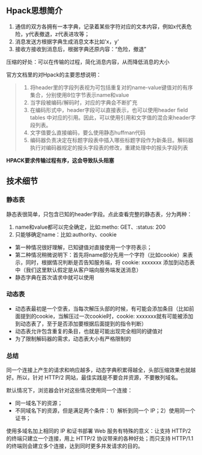 ## Hpack思想简介
  1. 通信的双方各拥有一本字典，记录着某些字符对应的文本内容，例如x代表危险，y代表撤退，z代表进攻等；
  2. 消息发送方根据字典生成消息文本比如'x，y'
  3. 接收方接收到消息后，根据字典还原内容：“危险，撤退”

  压缩的好处：可以在传输的过程，简化消息内容，从而降低消息的大小

  官方文档里的对Hpack的主要思想说明：

> 1. 将header里的字段列表视为可包括重复对的name-value键值对的有序集合，分别使用8位字节表示name和value
> 2. 当字段被编码/解码时，对应的字典会不断扩充
> 3. 在编码形式中，header字段可以直接表示，也可以使用header field tables 中对应的引用。因此，可以使用引用和文字值的混合来header字段列表。
> 4. 文字值要么直接编码，要么使用静态huffman代码
> 5. 编码器负责决定在标题字段表中插入哪些标题字段作为新条目。解码器执行对编码器规定的报头字段表的修改，重建处理中的报头字段列表



**HPACK要求传输过程有序，这会导致队头阻塞**



## 技术细节

### 静态表

静态表很简单，只包含已知的header字段。点此查看完整的静态表，分为两种：

  1. name和value都可以完全确定，比如:metho: GET、:status: 200
  2. 只能够确定name：比如:authority、cookie

  - 第一种情况很好理解，已知键值对直接使用一个字符表示；
  - 第二种情况稍微说明下：首先将name部分先用一个字符（比如cookie）来表示，同时，根据情况判断是否告知服务端，将 cookie: xxxxxxx 添加到动态表中（我们这里默认假定是从客户端向服务端发送消息）
  - 静态字典在首次请求中就可以使用

### 动态表

  - 动态表最初是一个空表，当每次解压头部的时候，有可能会添加条目（比如前面提到的cookie，当解压过一次cookie时，cookie: xxxxxxx就有可能被添加到动态表了，至于是否添加要根据后面提到的指令判断）
  - 动态表允许包含重复的条目，也就是可能出现完全相同的键值对
  - 为了限制解码器的需求，动态表大小有严格限制的

### 总结
同一个连接上产生的请求和响应越多，动态字典积累得越全，头部压缩效果也就越好。所以，针对 HTTP/2 网站，最佳实践是不要合并资源，不要散列域名。

默认情况下，浏览器会针对这些情况使用同一个连接：

 - 同一域名下的资源；
 - 不同域名下的资源，但是满足两个条件：1）解析到同一个 IP；2）使用同一个证书；

 使用多域名加上相同的 IP 和证书部署 Web 服务有特殊的意义：让支持 HTTP/2 的终端只建立一个连接，用上 HTTP/2 协议带来的各种好处；而只支持 HTTP/1.1 的终端则会建立多个连接，达到同时更多并发请求的目的。
